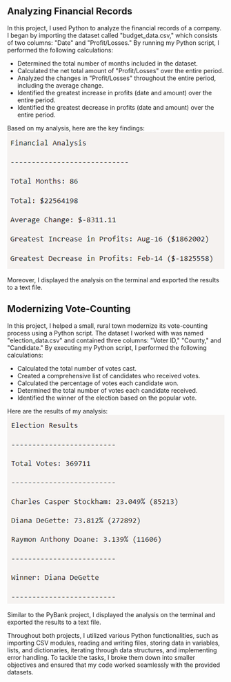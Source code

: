
## Analyzing Financial Records
In this project, I used Python to analyze the financial records of a company. I began by importing the dataset called "budget_data.csv," which consists of two columns: "Date" and "Profit/Losses." By running my Python script, I performed the following calculations:

- Determined the total number of months included in the dataset.
- Calculated the net total amount of "Profit/Losses" over the entire period.
- Analyzed the changes in "Profit/Losses" throughout the entire period, including the average change.
- Identified the greatest increase in profits (date and amount) over the entire period.
- Identified the greatest decrease in profits (date and amount) over the entire period.

Based on my analysis, here are the key findings:
![Analysis](https://github.com/13263952/python-challenge/blob/main/Images/results1.png)

Moreover, I displayed the analysis on the terminal and exported the results to a text file.

## Modernizing Vote-Counting
In this project, I helped a small, rural town modernize its vote-counting process using a Python script. The dataset I worked with was named "election_data.csv" and contained three columns: "Voter ID," "County," and "Candidate." By executing my Python script, I performed the following calculations:

- Calculated the total number of votes cast.
- Created a comprehensive list of candidates who received votes.
- Calculated the percentage of votes each candidate won.
- Determined the total number of votes each candidate received.
- Identified the winner of the election based on the popular vote.

Here are the results of my analysis:
![Analysis](images/results2.png)

Similar to the PyBank project, I displayed the analysis on the terminal and exported the results to a text file.

Throughout both projects, I utilized various Python functionalities, such as importing CSV modules, reading and writing files, storing data in variables, lists, and dictionaries, iterating through data structures, and implementing error handling. To tackle the tasks, I broke them down into smaller objectives and ensured that my code worked seamlessly with the provided datasets.
